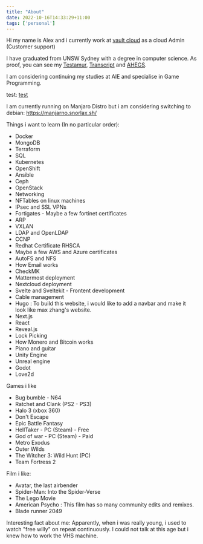 ```yaml
---
title: "About"
date: 2022-10-16T14:33:29+11:00
tags: ['personal']
---
```


Hi my name is Alex and i currently work at [vault cloud](https://vaultcloud.com.au/) as a cloud Admin (Customer support)

I have graduated from UNSW Sydney with a degree in computer science. As proof, you can see my [Testamur](/unsw_degree/testamur.pdf), [Transcript](/unsw_degree/transcript.pdf) and [AHEGS](/unsw_degree/AHEGS.pdf).

I am considering continuing my studies at AIE and specialise in Game Programming. 

test: [test](/animations/titanfall_walk_cycle.mp4)

<!--- {{< youtube 1D4YHBu9ASo>}}
-->

I am currently running on Manjaro Distro but i am considering switching to debian: https://manjarno.snorlax.sh/

Things i want to learn (In no particular order):
- Docker
- MongoDB
- Terraform
- SQL
- Kubernetes
- OpenShift
- Ansible
- Ceph
- OpenStack
- Networking
- NFTables on linux machines
- IPsec and SSL VPNs
- Fortigates - Maybe a few fortinet certificates
- ARP
- VXLAN
- LDAP and OpenLDAP
- CCNP
- Redhat Certificate RHSCA
- Maybe a few AWS and Azure certificates
- AutoFS and NFS
- How Email works
- CheckMK
- Mattermost deployment
- Nextcloud deployment
- Svelte and Sveltekit - Frontent development
- Cable management
- Hugo : To build this website, i would like to add a navbar and make it look like max zhang's website. 
- Next.js
- React
- Reveal.js
- Lock Picking
- How Monero and Bitcoin works
- Piano and guitar
- Unity Engine
- Unreal engine
- Godot 
- Love2d 


Games i like
- Bug bumble - N64
- Ratchet and Clank (PS2 - PS3)
- Halo 3 (xbox 360)
- Don't Escape
- Epic Battle Fantasy
- HellTaker - PC (Steam) - Free
- God of war - PC (Steam) - Paid
- Metro Exodus
- Outer Wilds
- The Witcher 3: Wild Hunt (PC)
- Team Fortress 2 

Film i like:
- Avatar, the last airbender
- Spider-Man: Into the Spider-Verse
- The Lego Movie
- American Psycho : This film has so many community edits and remixes. 
- Blade runner 2049

Interesting fact about me: Apparently, when i was really young, i used to watch "free willy" on repeat continuously. I could not talk at this age but i knew how to work the VHS machine. 
